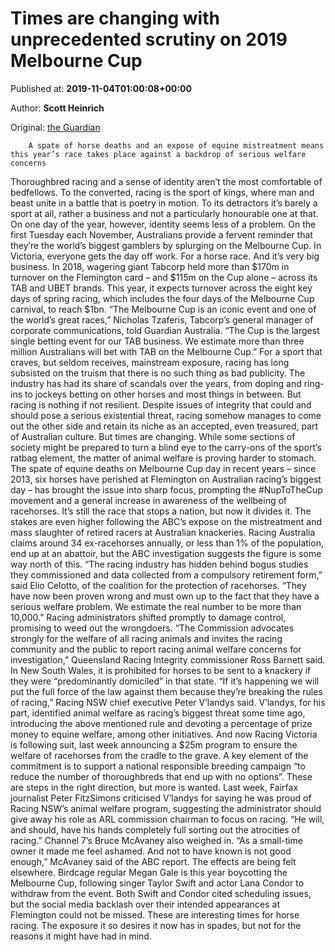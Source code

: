
# Times are changing with unprecedented scrutiny on 2019 Melbourne Cup

Published at: **2019-11-04T01:00:08+00:00**

Author: **Scott Heinrich**

Original: [the Guardian](https://www.theguardian.com/sport/2019/nov/04/times-are-changing-with-unprecedented-scrutiny-on-2019-melbourne-cup)


        A spate of horse deaths and an expose of equine mistreatment means this year’s race takes place against a backdrop of serious welfare concerns
      
Thoroughbred racing and a sense of identity aren’t the most comfortable of bedfellows. To the converted, racing is the sport of kings, where man and beast unite in a battle that is poetry in motion. To its detractors it’s barely a sport at all, rather a business and not a particularly honourable one at that.
On one day of the year, however, identity seems less of a problem. On the first Tuesday each November, Australians provide a fervent reminder that they’re the world’s biggest gamblers by splurging on the Melbourne Cup. In Victoria, everyone gets the day off work. For a horse race.
And it’s very big business. In 2018, wagering giant Tabcorp held more than $170m in turnover on the Flemington card – and $115m on the Cup alone – across its TAB and UBET brands. This year, it expects turnover across the eight key days of spring racing, which includes the four days of the Melbourne Cup carnival, to reach $1bn.
“The Melbourne Cup is an iconic event and one of the world’s great races,” Nicholas Tzaferis, Tabcorp’s general manager of corporate communications, told Guardian Australia. “The Cup is the largest single betting event for our TAB business. We estimate more than three million Australians will bet with TAB on the Melbourne Cup.”
For a sport that craves, but seldom receives, mainstream exposure, racing has long subsisted on the truism that there is no such thing as bad publicity. The industry has had its share of scandals over the years, from doping and ring-ins to jockeys betting on other horses and most things in between. But racing is nothing if not resilient. Despite issues of integrity that could and should pose a serious existential threat, racing somehow manages to come out the other side and retain its niche as an accepted, even treasured, part of Australian culture.
But times are changing. While some sections of society might be prepared to turn a blind eye to the carry-ons of the sport’s ratbag element, the matter of animal welfare is proving harder to stomach. The spate of equine deaths on Melbourne Cup day in recent years – since 2013, six horses have perished at Flemington on Australian racing’s biggest day – has brought the issue into sharp focus, prompting the #NupToTheCup movement and a general increase in awareness of the wellbeing of racehorses. It’s still the race that stops a nation, but now it divides it.
The stakes are even higher following the ABC’s expose on the mistreatment and mass slaughter of retired racers at Australian knackeries. Racing Australia claims around 34 ex-racehorses annually, or less than 1% of the population, end up at an abattoir, but the ABC investigation suggests the figure is some way north of this.
“The racing industry has hidden behind bogus studies they commissioned and data collected from a compulsory retirement form,” said Elio Celotto, of the coalition for the protection of racehorses. “They have now been proven wrong and must own up to the fact that they have a serious welfare problem. We estimate the real number to be more than 10,000.”
Racing administrators shifted promptly to damage control, promising to weed out the wrongdoers. “The Commission advocates strongly for the welfare of all racing animals and invites the racing community and the public to report racing animal welfare concerns for investigation,” Queensland Racing Integrity commissioner Ross Barnett said.
In New South Wales, it is prohibited for horses to be sent to a knackery if they were “predominantly domiciled” in that state. “If it’s happening we will put the full force of the law against them because they’re breaking the rules of racing,” Racing NSW chief executive Peter V’landys said.
V’landys, for his part, identified animal welfare as racing’s biggest threat some time ago, introducing the above mentioned rule and devoting a percentage of prize money to equine welfare, among other initiatives. And now Racing Victoria is following suit, last week announcing a $25m program to ensure the welfare of racehorses from the cradle to the grave. A key element of the commitment is to support a national responsible breeding campaign “to reduce the number of thoroughbreds that end up with no options”.
These are steps in the right direction, but more is wanted. Last week, Fairfax journalist Peter FitzSimons criticised V’landys for saying he was proud of Racing NSW’s animal welfare program, suggesting the administrator should give away his role as ARL commission chairman to focus on racing. “He will, and should, have his hands completely full sorting out the atrocities of racing.”
Channel 7’s Bruce McAvaney also weighed in. “As a small-time owner it made me feel ashamed. And not to have known is not good enough,” McAvaney said of the ABC report.
The effects are being felt elsewhere. Birdcage regular Megan Gale is this year boycotting the Melbourne Cup, following singer Taylor Swift and actor Lana Condor to withdraw from the event. Both Swift and Condor cited scheduling issues, but the social media backlash over their intended appearances at Flemington could not be missed.
These are interesting times for horse racing. The exposure it so desires it now has in spades, but not for the reasons it might have had in mind.
